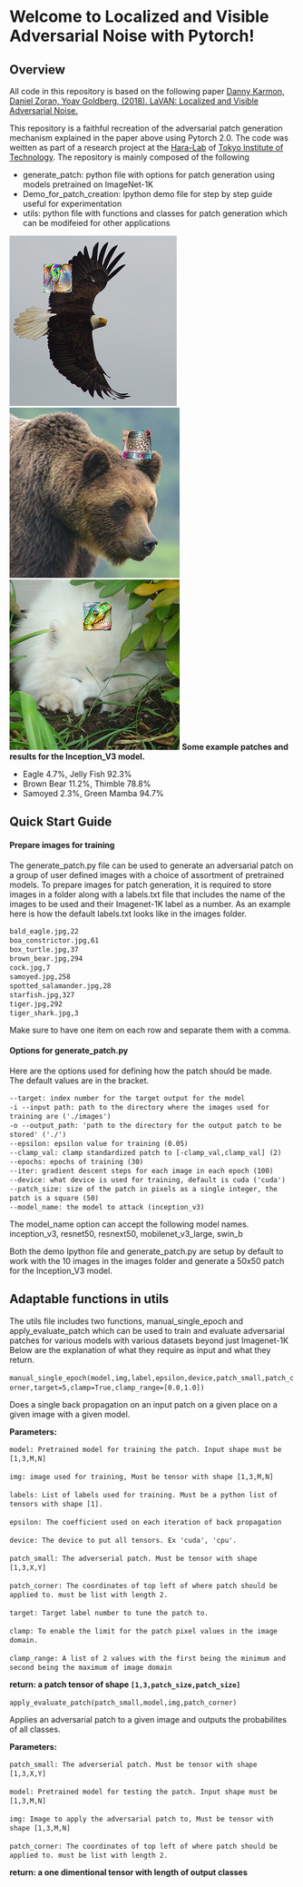 # Welcome to Localized and Visible Adversarial Noise with Pytorch!


## Overview
All code in this repository is based on the following paper
[Danny Karmon, Daniel Zoran, Yoav Goldberg, (2018). LaVAN: Localized and Visible Adversarial Noise.](https://doi.org/10.48550/arXiv.1801.02608) 

This repository is a faithful recreation of the adversarial patch generation mechanism explained in the paper above using Pytorch 2.0.
The code was weitten as part of a research project at the [Hara-Lab](http://www.cad.ce.titech.ac.jp/) of [Tokyo Institute of Technology](https://www.titech.ac.jp/english).
The repository is mainly composed of the following  
* generate_patch: python file with options for patch generation using models pretrained on ImageNet-1K
* Demo_for_patch_creation: Ipython demo file for step by step guide useful for experimentation
* utils: python file with functions and classes for patch generation which can be modifeied for other applications



![Eagle with jelly fish patch](/adversarial_examples/eagle_to_jelly.png) ![Bear to Thimble patch](/adversarial_examples/bear_to_thimble.png) ![Samoyed to Green Mamba](/adversarial_examples/samoyed_to_mamba.png)
**Some example patches and results for the Inception_V3 model.**
* Eagle 4.7%, Jelly Fish 92.3%
* Brown Bear 11.2%, Thimble 78.8%
* Samoyed 2.3%, Green Mamba 94.7%

## Quick Start Guide

#### Prepare images for training
The generate_patch.py file can be used to generate an adversarial patch on a group of user defined images with a choice of assortment of pretrained models. To prepare images for patch generation, it is required to store images in a folder along with a labels.txt file that includes the name of the images to be used and their Imagenet-1K label as a number.
As an example here is how the default labels.txt looks like in the images folder.
```
bald_eagle.jpg,22
boa_constrictor.jpg,61
box_turtle.jpg,37
brown_bear.jpg,294
cock.jpg,7
samoyed.jpg,258
spotted_salamander.jpg,28
starfish.jpg,327
tiger.jpg,292
tiger_shark.jpg,3
```
Make sure to have one item on each row and separate them with a comma.

#### Options for generate_patch.py
Here are the options used for defining how the patch should be made.  
The default values are in the bracket.
```
--target: index number for the target output for the model
-i --input path: path to the directory where the images used for training are ('./images')
-o --output_path: 'path to the directory for the output patch to be stored' ('./')
--epsilon: epsilon value for training (0.05)
--clamp_val: clamp standardized patch to [-clamp_val,clamp_val] (2)
--epochs: epochs of training (30)
--iter: gradient descent steps for each image in each epoch (100)
--device: what device is used for training, default is cuda ('cuda')
--patch_size: size of the patch in pixels as a single integer, the patch is a square (50)
--model_name: the model to attack (inception_v3)
```
The model_name option can accept the following model names.
inception_v3, resnet50, resnext50, mobilenet_v3_large, swin_b

Both the demo Ipython file and generate_patch.py are setup by default to work with the 10 images in the images folder and generate a 50x50 patch for the Inception_V3 model.


## Adaptable functions in utils

The utils file includes two functions, manual_single_epoch and apply_evaluate_patch which can be used to train and evaluate adversarial patches for various models with various datasets beyond just Imagenet-1K
Below are the explanation of what they require as input and what they return.

```manual_single_epoch(model,img,label,epsilon,device,patch_small,patch_corner,target=5,clamp=True,clamp_range=[0.0,1.0])```

Does a single back propagation on an input patch on a given place on a given image with a given model.

**Parameters:**

    model: Pretrained model for training the patch. Input shape must be [1,3,M,N]

    img: image used for training, Must be tensor with shape [1,3,M,N]

    labels: List of labels used for training. Must be a python list of tensors with shape [1].

    epsilon: The coefficient used on each iteration of back propagation

    device: The device to put all tensors. Ex 'cuda', 'cpu'.

    patch_small: The adverserial patch. Must be tensor with shape [1,3,X,Y]

    patch_corner: The coordinates of top left of where patch should be applied to. must be list with length 2.

    target: Target label number to tune the patch to.

    clamp: To enable the limit for the patch pixel values in the image domain.

    clamp_range: A list of 2 values with the first being the minimum and second being the maximum of image domain

**return: a patch tensor of shape `[1,3,patch_size,patch_size]`**



    

```apply_evaluate_patch(patch_small,model,img,patch_corner)```

Applies an adversarial patch to a given image and outputs the probabilites of all classes.

**Parameters:**

    patch_small: The adverserial patch. Must be tensor with shape [1,3,X,Y]

    model: Pretrained model for testing the patch. Input shape must be [1,3,M,N]

    img: Image to apply the adversarial patch to, Must be tensor with shape [1,3,M,N]

    patch_corner: The coordinates of top left of where patch should be applied to. must be list with length 2.

**return: a one dimentional tensor with length of output classes**
